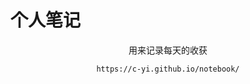 # 个人笔记


<div  style="text-align:center">用来记录每天的收获<div>
<img src'./dosc/.vuepress/public/image/js.gif'>




`https://c-yi.github.io/notebook/`
